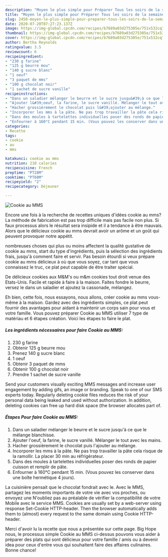 ```yaml
---
description: "Moyen le plus simple pour Préparer Tous les soirs de la semaine Cookie au MMS"
title: "Moyen le plus simple pour Préparer Tous les soirs de la semaine Cookie au MMS"
slug: 2450-moyen-le-plus-simple-pour-preparer-tous-les-soirs-de-la-semaine-cookie-au-mms
date: 2020-07-20T07:27:23.137Z
image: https://img-global.cpcdn.com/recipes/b7689a03d275305e/751x532cq70/cookie-au-mms-photo-principale-de-la-recette.jpg
thumbnail: https://img-global.cpcdn.com/recipes/b7689a03d275305e/751x532cq70/cookie-au-mms-photo-principale-de-la-recette.jpg
cover: https://img-global.cpcdn.com/recipes/b7689a03d275305e/751x532cq70/cookie-au-mms-photo-principale-de-la-recette.jpg
author: Bertha Reynolds
ratingvalue: 3.5
reviewcount: 6
recipeingredient:
- "230 g farine"
- "125 g beurre mou"
- "140 g sucre blanc"
- "1 oeuf"
- "3 paquet de mms"
- "100 g chocolat noir"
- "1 sachet de sucre vanille"
recipeinstructions:
- "Dans un saladier mélanger le beurre et le sucre jusqu&#39;à ce que le mélange blanchisse."
- "Ajouter l&#39;oeuf, la farine, le sucre vanillé. Mélanger le tout avec les mains."
- "Hacher grossièrement le chocolat puis l&#39;ajouter au mélange."
- "Incorporer les mms à la pâte. Ne pas trop travailler la pâte cela risque de la ramollir. La placer 30 min au réfrigérateur."
- "Dans des moules à tartelettes individuelles poser des ronds de papier cuisson et remplir de pâte."
- "Enfourner à 160°C pendant 15 min. (Vous pouvez les conserver dans une boîte hermétique 4 jours)."
categories:
- Recette
tags:
- cookie
- au
- mms

katakunci: cookie au mms 
nutrition: 210 calories
recipecuisine: French
preptime: "PT28M"
cooktime: "PT60M"
recipeyield: "2"
recipecategory: Déjeuner

---
```



![Cookie au MMS](https://img-global.cpcdn.com/recipes/b7689a03d275305e/751x532cq70/cookie-au-mms-photo-principale-de-la-recette.jpg)

Encore une fois à la recherche de recettes uniques d'idées cookie au mms? La méthode de fabrication est pas trop difficile mais pas facile non plus. Si faux processus alors le résultat sera insipide et il a tendance à être mauvais. Alors que le délicieux cookie au mms devrait avoir un arôme et un goût qui peuvent provoquer notre appétit.

nombreuses choses qui plus ou moins affectent la qualité gustative de cookie au mms, start du type d'ingrédients, puis la sélection des ingrédients frais, jusqu'à comment faire et servir. Pas besoin étourdi si veux prépare cookie au mms délicieux à où que vous soyez, car tant que vous connaissez le truc, ce plat peut capable de être traiter spécial.

De délicieux cookies aux M&amp;M&#39;s ou m&amp;m cookies tout droit venue des Etats-Unis. Facile et rapide à faire à la maison. Faites fondre le beurre, versez le dans un saladier et ajoutez la cassonade, mélangez.


Eh bien, cette fois, nous essayons, nous allons, créer cookie au mms vous-même à la maison. Gardez avec des ingrédients simples, ce plat peut fournir des avantages pour aidant à maintenir un corps sain pour vous et votre famille. Vous pouvez préparer Cookie au MMS utiliser 7 type de matériau et 6 étapes création. Voici les étapes to faire le plat.

<!--inarticleads1-->

##### Les ingrédients nécessaires pour faire Cookie au MMS:

1.  230 g farine
1. Obtenir 125 g beurre mou
1. Prenez 140 g sucre blanc
1.  1 oeuf
1. Obtenir 3 paquet de mms
1. Obtenir 100 g chocolat noir
1. Prendre 1 sachet de sucre vanille


Send your customers visually exciting MMS messages and increase user engagement by adding gifs, an image or branding. Speak to one of our SMS experts today. Regularly deleting cookie files reduces the risk of your personal data being leaked and used without authorization. In addition, deleting cookies can free up hard disk space (the browser allocates part of. 

<!--inarticleads2-->

##### Étapes Pour faire Cookie au MMS:

1. Dans un saladier mélanger le beurre et le sucre jusqu&#39;à ce que le mélange blanchisse.
1. Ajouter l&#39;oeuf, la farine, le sucre vanillé. Mélanger le tout avec les mains.
1. Hacher grossièrement le chocolat puis l&#39;ajouter au mélange.
1. Incorporer les mms à la pâte. Ne pas trop travailler la pâte cela risque de la ramollir. La placer 30 min au réfrigérateur.
1. Dans des moules à tartelettes individuelles poser des ronds de papier cuisson et remplir de pâte.
1. Enfourner à 160°C pendant 15 min. (Vous pouvez les conserver dans une boîte hermétique 4 jours).


La cuisinière pensait que le chocolat fondrait avec le. Avec le MMS, partagez les moments importants de votre vie avec vos proches, ou envoyez une N&#39;oubliez pas au préalable de vérifier la compatibilité de votre Mobile avec le service MMS. Cookies are usually set by a web-server using response Set-Cookie HTTP-header. Then the browser automatically adds them to (almost) every request to the same domain using Cookie HTTP-header. 


Merci d'avoir lu la recette que nous a présentée sur cette page. Big Hope nous, le processus simple Cookie au MMS ci-dessus pouvons vous aider à préparer des plats qui sont délicieux pour votre famille / amis ou à devenir idea pour ceux d'entre vous qui souhaitent faire des affaires culinaires. Bonne chance!
